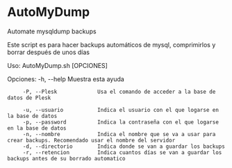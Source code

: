 # AutoMyDump
Automate mysqldump backups 


Este script es para hacer backups automáticos de mysql, comprimirlos y borrar después de unos días

Uso: AutoMyDump.sh [OPCIONES]

Opciones:
         -h, --help              Muestra esta ayuda
         
         -P, --Plesk             Usa el comando de acceder a la base de datos de Plesk
         
         -u, --usuario           Indica el usuario con el que logarse en la base de datos
         -p, --password          Indica la contraseña con el que logarse en la base de datos
         -n, --nombre            Indica el nombre que se va a usar para crear backups. Recomendado usar el nombre del servidor
         -d, --directorio        Indica donde se van a guardar los backups
         -r, --retencion         Indica cuantos días se van a guardar los backups antes de su borrado automatico

